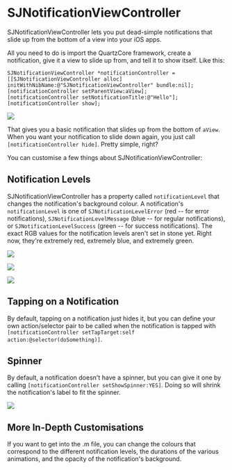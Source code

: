 # SJNotificationViewController #

SJNotificationViewController lets you put dead-simple notifications that slide up from the bottom of a view into your iOS apps.

All you need to do is import the QuartzCore framework, create a notification, give it a view to slide up from, and tell it to show itself. Like this:

	SJNotificationViewController *notificationController = [[SJNotificationViewController alloc] initWithNibName:@"SJNotificationViewController" bundle:nil];
	[notificationController setParentView:aView];
	[notificationController setNotificationTitle:@"Hello"];
	[notificationController show];
	
![](http://judoburrito.com/SJNotificationViewController/notification.png)
	
That gives you a basic notification that slides up from the bottom of `aView`. When you want your notification to slide down again, you just call `[notificationController hide]`. Pretty simple, right?

You can customise a few things about SJNotificationViewController:

## Notification Levels ##

SJNotificationViewController has a property called `notificationLevel` that changes the notification's background colour. A notification's `notificationLevel` is one of `SJNotificationLevelError` (red -- for error notifications), `SJNotificationLevelMessage` (blue -- for regular notifications), or `SJNotificationLevelSuccess` (green -- for success notifications). The exact RGB values for the notification levels aren't set in stone yet. Right now, they're extremely red, extremely blue, and extremely green.

![](http://judoburrito.com/SJNotificationViewController/error.png)

![](http://judoburrito.com/SJNotificationViewController/message.png)

![](http://judoburrito.com/SJNotificationViewController/success.png)

## Tapping on a Notification ##

By default, tapping on a notification just hides it, but you can define your own action/selector pair to be called when the notification is tapped with `[notificationController setTapTarget:self action:@selector(doSomething)]`.

## Spinner ##

By default, a notification doesn't have a spinner, but you can give it one by calling `[notificationController setShowSpinner:YES]`. Doing so will shrink the notification's label to fit the spinner.

![](http://judoburrito.com/SJNotificationViewController/spinner.png)

## More In-Depth Customisations ##

If you want to get into the .m file, you can change the colours that correspond to the different notification levels, the durations of the various animations, and the opacity of the notification's background.
